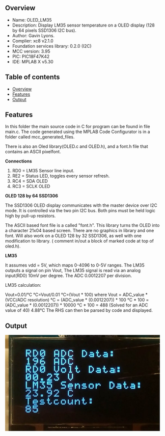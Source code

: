 Overview
--------------------------------------------
* Name: OLED_LM35
* Description: Display LM35 sensor temperature on a
  OLED display (128 by 64 pixels SSD1306 I2C bus).
* Author: Gavin Lyons.
* Complier: xc8 v2.1.0
* Foundation services library: 0.2.0 (I2C)
* MCC version: 3.95
* PIC: PIC18F47K42
* IDE:  MPLAB X v5.30


Table of contents
---------------------------

  * [Overview](#overview)
  * [Features](#features)
  * [Output](#output)
  
Features
----------------------

In this folder the main source code in C for program can be found in file main.c.
The code generated using the MPLAB Code Configurator is in a folder called mcc_generated_files. 

There is also an Oled library(OLED.c and OLED.h),
and a font.h file that contains an ASCII pixelfont.

**Connections**

1. RD0 = LM35 Sensor line input.
2. RE2 = Status LED, toggles every sensor refresh. 
3. RC4 = SDA OLED
4. RC3 = SCLK OLED

**OLED 128 by 64 SSD1306**

The SSD1306 OLED display communicates with the master device over I2C mode.
It is controlled via the two pin I2C bus. Both pins must be held logic high by pull-up resistors. 

The ASCII based font file is a called "font.h". 
This library turns the OLED into a character 21x04 based screen.
There are no graphics in library and one font. 
Will also work on a  OLED 128 by 32 SSD1306, as well with one modification to library.
( comment in/out a block of marked code at top of oled.h).

**LM35**

It assumes vdd = 5V, which maps 0-4096 to 0-5V ranges.
The LM35 outputs a signal on pin Vout, 
The LM35 signal is read via an analog input(RD0) 10mV per degree. The ADC 0.0012207 per division.

LM35 calculation:

Vout=0.01/°C
°C=Vout/0.01
°C=(Vout * 100) where Vout = ADC_value * (VCC/ADC resolution)
°C = (ADC_value * (0.0012207)) * 100
°C * 100 =(ADC_value * (0.0012207)) * 10000
°C * 100 = 488 (Solved for an ADC value of 40) 4.88°C
The RHS can then be parsed by code and displayed.

Output
-----------------------
![ output ](https://github.com/gavinlyonsrepo/pic_18F47K42_projects/blob/master/images/output.jpg)
